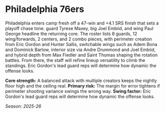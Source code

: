 # Philadelphia 76ers

Philadelphia enters camp fresh off a 47-win and +4.1 SRS finish that sets a playoff chase tone. guard Tyrese Maxey, big Joel Embiid, and wing Paul George headline the returning core.
The roster lists 8 guards, 12 wing/forwards, 2 centers, and 2 combo pieces, with perimeter creation from Eric Gordon and Hunter Sallis, switchable wings such as Adem Bona and Dominick Barlow, interior size via Andre Drummond and Joel Embiid, and hybrid depth from Max Fiedler and Saint Thomas shaping the rotation battles.
From there, the staff will refine lineup versatility to climb the standings. Eric Gordon's lead guard reps will determine how dynamic the offense looks.

**Core strength:** A balanced attack with multiple creators keeps the nightly floor high and the ceiling real.
**Primary risk:** The margin for error tightens if perimeter shooting variance swings the wrong way.
**Swing factor:** Eric Gordon's lead guard reps will determine how dynamic the offense looks.

_Season: 2025-26_
